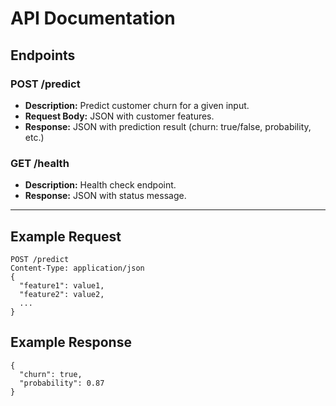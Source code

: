 # API Documentation

## Endpoints

### POST /predict
- **Description:** Predict customer churn for a given input.
- **Request Body:** JSON with customer features.
- **Response:** JSON with prediction result (churn: true/false, probability, etc.)

### GET /health
- **Description:** Health check endpoint.
- **Response:** JSON with status message.

---

## Example Request

```
POST /predict
Content-Type: application/json
{
  "feature1": value1,
  "feature2": value2,
  ...
}
```

## Example Response
```
{
  "churn": true,
  "probability": 0.87
}
```
